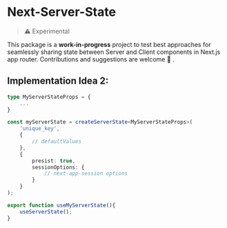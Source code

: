 # Next-Server-State

> :warning: Experimental

This package is a **work-in-progress** project to test best approaches for seamlessly sharing state between Server and Client components in Next.js app router. Contributions and suggestions are welcome :pray: .


## Implementation Idea 2:

```ts
type MyServerStateProps = {
	...
}

const myServerState = createServerState<MyServerStateProps>(
	'unique_key',
	{
		// defaultValues
	}, 
	{
		presist: true,
		sessionOptions: {
			// next-app-session options
		}
	}
);

export function useMyServerState(){
	useServerState();
}

```